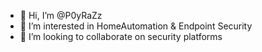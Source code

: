 - 👋 Hi, I’m @P0yRaZz
- 👀 I’m interested in HomeAutomation & Endpoint Security
- 💞️ I’m looking to collaborate on security platforms


<!---
P0yRaZz/P0yRaZz is a ✨ special ✨ repository because its `README.md` (this file) appears on your GitHub profile.
You can click the Preview link to take a look at your changes.
--->
